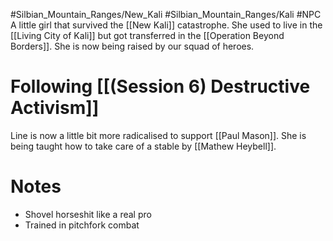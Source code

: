 #Silbian_Mountain_Ranges/New_Kali #Silbian_Mountain_Ranges/Kali #NPC 
A little girl that survived the [[New Kali]] catastrophe. She used to live in the [[Living City of Kali]] but got transferred in the [[Operation Beyond Borders]]. She is now being raised by our squad of heroes.
# Following [[(Session 6) Destructive Activism]]
Line is now a little bit more radicalised to support [[Paul Mason]]. She is being taught how to take care of a stable by [[Mathew Heybell]].
# Notes
- Shovel horseshit like a real pro
- Trained in pitchfork combat